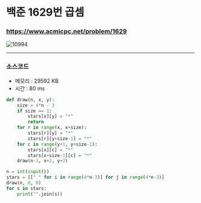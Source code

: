 백준 1629번 곱셈
===========================

### <https://www.acmicpc.net/problem/1629>
![10994](https://user-images.githubusercontent.com/83554018/148671768-323d9642-afe7-4b11-9d68-511b0ab0d96d.png)

<hr>

### 소스코드
+ 메모리 : 29592 KB
+ 시간 : 80 ms
```python
def draw(n, x, y):
    size = 4*n - 3
    if size == 1:
        stars[x][y] = "*"
        return
    for r in range(x, x+size):
        stars[r][y] = "*"
        stars[r][y+size-1] = "*"
    for c in range(y+1, y+size-1):
        stars[x][c] = "*"
        stars[x+size-1][c] = "*"
    draw(n-1, x+2, y+2)

n = int(input())
stars = [[" " for i in range(4*n-3)] for j in range(4*n-3)]
draw(n, 0, 0)
for s in stars:
    print("".join(s))
```

